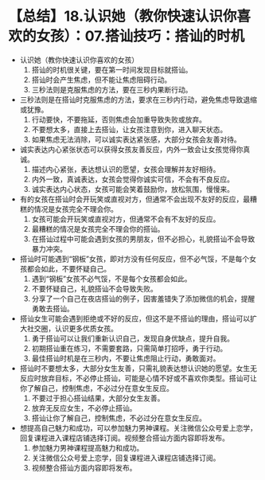 # 【总结】18.认识她（教你快速认识你喜欢的女孩）：07.搭讪技巧：搭讪的时机

-   认识她（教你快速认识你喜欢的女孩）
    1.  搭讪的时机很关键，要在第一时间发现目标就搭讪。
    2.  搭讪时会产生焦虑，但不能让焦虑阻碍行动。
    3.  三秒法则是克服焦虑的方法，要在三秒内果断行动。
-   三秒法则是在搭讪时克服焦虑的方法，要求在三秒内行动，避免焦虑导致退缩或犹豫。
    1.  行动要快，不要拖延，否则焦虑会加重导致失败或放弃。
    2.  不要想太多，直接上去搭讪，让女孩注意到你，进入聊天状态。
    3.  如果焦虑无法消除，可以诚实表达紧张感，大部分女孩会友善对待。
-   诚实表达内心紧张状态可以获得女孩友善反应，内外一致会让女孩觉得你真诚。
    1.  描述内心紧张，表达想认识的愿望，女孩会理解并友好相待。
    2.  内外一致，真诚表达，女孩会觉得你诚实可信，不会有不良反应。
    3.  诚实表达内心状态，女孩可能会笑着鼓励你，放松氛围，慢慢来。
-   有的女孩在搭讪时会开玩笑或直视对方，但通常不会出现不友好的反应，最糟糕的情况是女孩完全不理会你。
    1.  女孩可能会开玩笑或直视对方，但通常不会有不友好的反应。
    2.  最糟糕的情况是女孩完全不理会你的搭讪。
    3.  在搭讪过程中可能会遇到女孩的男朋友，但不必担心，礼貌搭讪不会导致暴力冲突。
-   搭讪时可能遇到“钢板”女孩，即对方没有任何反应，但不必气馁，不是每个女孩都会如此，不要怀疑自己。
    1.  遇到“钢板”女孩不必气馁，不是每个女孩都会如此。
    2.  不要怀疑自己，礼貌搭讪不会导致失败。
    3.  分享了一个自己在夜店搭讪的例子，因害羞错失了添加微信的机会，提醒勇敢去搭讪。
-   搭讪女生可能会遇到拒绝或不好的反应，但这不是不搭讪的理由，搭讪可以扩大社交圈，认识更多优质女孩。
    1.  勇于搭讪可以让我们重新认识自己，发现自身优缺点，提升自我。
    2.  初期搭讪重在练习，不需要套路，只需简单打招呼，勇于行动。
    3.  最佳搭讪时机是在三秒内，不要让焦虑阻止行动，勇敢面对。
-   搭讪时不要想太多，大部分女生友善，只需礼貌表达想认识她的愿望。女生无反应时放弃目标，不必停止搭讪，可能是心情不好或不喜欢你类型。搭讪可让你了解自己，控制焦虑，不必过分在意女生反应。
    1.  不要过于担心搭讪结果，大部分女生友善。
    2.  放弃无反应女生，不必停止搭讪。
    3.  搭讪让你了解自己，控制焦虑，不必过分在意女生反应。
-   想提高自己魅力和成功，可以参加魅力男神课程。关注微信公众号爱上恋学，回复课程进入课程店铺选择订阅。视频整合搭讪方面内容即将发布。
    1.  参加魅力男神课程提高魅力和成功。
    2.  关注微信公众号爱上恋学，回复课程进入课程店铺选择订阅。
    3.  视频整合搭讪方面内容即将发布。